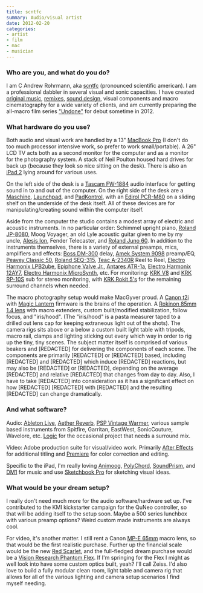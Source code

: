 ```yaml
---
title: scntfc
summary: Audio/visual artist
date: 2012-02-20
categories:
- artist
- film
- mac
- musician
---
```


### Who are you, and what do you do?

I am C Andrew Rohrmann, aka [scntfc](http://cargocollective.com/scntfc "C's website.") (pronounced scientific american). I am a professional dabbler in several visual and sonic capacities. I have created [original music](http://www.youtube.com/watch?v=-7fudSMOva4 "The trailer for 'Zombies of Mass Destruction' on YouTube."), [remixes](http://vimeo.com/17420257/ "A remix of Bob Dylan's 'Master of War' for Crackdown 2, on Vimeo."), [sound design](http://cargocollective.com/scntfc/Microsoft-Xbox-Dashboard "C's post on the Xbox dashboard."), visual components and macro cinematography for a wide variety of clients, and am currently preparing the all-macro film series ["Undone"](http://vimeo.com/21348086/ "A mini-film from 'Undone', on Vimeo.") for debut sometime in 2012.

### What hardware do you use?

Both audio and visual work are handled by a 13" [MacBook Pro][macbook-pro] (I don't do too much processor intensive work, so prefer to work small/portable). A 26" LCD TV acts both as a second monitor for the computer and as a monitor for the photography system. A stack of Neil Poulton housed hard drives for back up (because they look so nice sitting on the desk). There is also an [iPad 2][ipad-2] lying around for various uses.

On the left side of the desk is a [Tascam FW-1884][fw-1884] audio interface for getting sound in to and out of the computer. On the right side of the desk are a [Maschine][], [Launchpad][], and [PadKontrol][], with an [Edirol PCR-M80][pcr-m80] on a sliding shelf on the underside of the desk itself. All of these devices are for manipulating/creating sound within the computer itself.

Aside from the computer the studio contains a modest array of electric and acoustic instruments. In no particular order: Schimmel upright piano, [Roland JP-8080][jp-8080], Moog Voyager, an old Lyle acoustic guitar given to me by my uncle, [Alesis Ion][ion.2], Fender Telecaster, and [Roland Juno 60][juno-60]. In addition to the instruments themselves, there is a variety of external preamps, mics, amplifiers and effects: [Boss DM-300][dm-300] delay, [Amek System 9098][system-9098] preamp/EQ, [Peavey Classic 50][classic-50-212], [Roland SEQ-315][seq-315], [Teac A-2340R][a-2340r] Reel to Reel, [Electro Harmonix LPB2ube][lpb-2ube], [Epiphone Valve Jr.][valve-junior], [Antares ATR-1a][atr-1a], [Electro Harmonix 12AY7][12ay7], [Electro Harmonix MicroSynth][micro-synthesizer], etc. For monitoring: [KRK V8][v8] and [KRK RP-10S][10s] sub for stereo monitoring, with [KRK Rokit 5's][rokit-5] for the remaining surround channels when needed.

The macro photography setup would make MacGyver proud. A [Canon t2i][eos-rebel-t2i] with [Magic Lantern][magic-lantern] firmware is the brains of the operation. A [Rokinon 85mm 1.4 lens][85m-p-85mm-f1.4] with macro extenders, custom built/modified stabilization, follow focus, and "iris/hood". (The "iris/hood" is a pasta measurer taped to a drilled out lens cap for keeping extraneous light out of the shots). The camera rigs sits above or a below a custom built light table with tripods, macro rail, clamps and lighting sticking out every which way in order to rig up the tiny, tiny scenes. The subject matter itself is comprised of various beakers and \[REDACTED\] for delivering the components of each scene. The components are primarily \[REDACTED\] or \[REDACTED\] based, including \[REDACTED\] and \[REDACTED\] which induce \[REDACTED\] reactions, but may also be \[REDACTED\] or \[REDACTED\], depending on the average \[REDACTED\] and relative \[REDACTED\] that changes from day to day. Also, I have to take \[REDACTED\] into consideration as it has a significant effect on how \[REDACTED\] \[REDACTED\] with \[REDACTED\] and the resulting \[REDACTED\] can change dramatically.

### And what software?

Audio: [Ableton Live][live], [Aether Reverb][aether], [PSP Vintage Warmer][vintage-warmer], various sample based instruments from Spitfire, Garritan, EastWest, SonicCouture, Wavelore, etc. [Logic][logic-pro] for the occasional project that needs a surround mix.

Video: Adobe production suite for visual/video work. Primarily [After Effects][after-effects] for additional titling and [Premiere][] for color correction and editing.

Specific to the iPad, I'm really loving [Animoog][animoog-ios], [PolyChord][polychord-ios], [SoundPrism][soundprism-ios], and [DM1][dm1-ios] for music and use [Sketchbook Pro][sketchbook-pro-ios] for sketching visual ideas.

### What would be your dream setup?

I really don't need much more for the audio software/hardware set up. I've contributed to the KMI kickstarter campaign for the QuNeo controller, so that will be adding itself to the setup soon. Maybe a 500 series lunchbox with various preamp options? Weird custom made instruments are always cool.

For video, it's another matter. I still rent a Canon [MP-E 65mm][mp-e-65mm-f2.8-1-5x] macro lens, so that would be the first realistic purchase. Further up the financial scale would be the new [Red Scarlet][scarlet], and the full-fledged dream purchase would be a [Vision Research Phantom Flex][phantom-flex]. If I'm springing for the Flex I might as well look into have some custom optics built, yeah? I'll call Zeiss. I'd also love to build a fully modular clean room, light table and camera rig that allows for all of the various lighting and camera setup scenarios I find myself needing.

[10s]: https://www.krkmusic.com/KRK-Subwoofers "A subwoofer."
[12ay7]: https://www.ehx.com/dealer-locator/ "A mic preamp."
[85m-p-85mm-f1.4]: http://web.archive.org/web/20230422131410/http://www.amazon.com/Rokinon-85M-P-Aspherical-Pentax-Black/dp/B0025F4AWW "A DSLR lens."
[a-2340r]: https://vimeo.com/8220643 "A reel to reel machine."
[aether]: https://www.2caudio.com/products/aether/ "A reverb plugin."
[after-effects]: https://www.adobe.com/products/aftereffects.html "Motion graphics and video editing software."
[animoog-ios]: https://www.moogmusic.com/products/apps/animoog "A synthesizer for iOS."
[atr-1a]: http://web.archive.org/web/20190506103134/https://www.sweetwater.com/store/detail/ATR1--antares-atr-1a "A hardware implementation of Auto-Tune."
[classic-50-212]: https://peavey.com/products/index.cfm/item/801/116331/Classic&reg;50212 "A guitar amp."
[dm-300]: http://web.archive.org/web/20200223100554/http://www.crazyanalog.com:80/menu/DM300B.htm "A delay machine."
[dm1-ios]: http://web.archive.org/web/20230706192803/https://www.fingerlab.net/portfolio/dm1 "A drum machine app."
[eos-rebel-t2i]: https://en.wikipedia.org/wiki/Canon_EOS_550D "An 18 megapixel camera."
[fw-1884]: http://tascam.com/jp/product/fw-1884/ "An audio/MIDI interface and control surface."
[ion.2]: https://www.vintagesynth.com/misc/ion.php "A synthesizer."
[ipad-2]: https://www.apple.com/ipad/ "A tablet device."
[jp-8080]: https://www.roland.com/us/products/jp-8080/ "A synth module."
[juno-60]: https://en.wikipedia.org/wiki/Roland_Juno-60 "A synthesizer."
[launchpad]: http://web.archive.org/web/20150521120642/http://us.novationmusic.com:80/midi-controllers-digital-dj/launchpad "A controller for Ableton Live."
[live]: https://www.ableton.com/en/live/ "Musical creation software."
[logic-pro]: https://www.apple.com/logic-pro/ "A professional audio application for the Mac."
[lpb-2ube]: https://www.ehx.com/products/lpb-2ube/ "A line-level preamp."
[macbook-pro]: https://www.apple.com/macbook-pro/ "A laptop."
[magic-lantern]: https://magiclantern.fandom.com/wiki/Magic_Lantern_Firmware_Wiki "Custom firmware for high-end Canon cameras."
[maschine]: https://www.native-instruments.com/en/products/maschine/production-systems/maschine/ "A tactile sequencer and sampler."
[micro-synthesizer]: https://www.ehx.com/products/micro-synth/ "Synth sounds creation hardware."
[mp-e-65mm-f2.8-1-5x]: http://web.archive.org/web/20230408051203/http://www.amazon.com/Canon-MP-E-65mm-Macro-Cameras/dp/B00009XVD5 "A DSLR macro lens."
[padkontrol]: http://web.archive.org/web/20230706192814/https://www.korg.com/us/products/computergear/padkontrol/ "A MIDI studio controller."
[pcr-m80]: https://www.roland.com/us/products/pcr-m80/ "A USB MIDI keyboard."
[phantom-flex]: http://web.archive.org/web/20151009052939/https://www.visionresearch.com/Products/High-Speed-Cameras/Phantom-Flex/ "A super high-end video camera."
[polychord-ios]: http://polychordapp.com/ "A music creation app."
[premiere]: https://www.adobe.com/products/premiere.html "A video editing suite."
[rokit-5]: https://www.krkmusic.com/krk-studio-monitor-speakers/rokit/rokit-5.html "Studio monitors."
[scarlet]: http://web.archive.org/web/20221210063625/https://www.red.com/arsenal "A high-end 4k digital video camera."
[seq-315]: https://www.matrixsynth.com/2011/09/roland-seq-315-analog-stereo-graphic-eq.html "A graphic equaliser."
[sketchbook-pro-ios]: http://web.archive.org/web/20230720145325/https://www.sketchbook.com/apps "A drawing app."
[soundprism-ios]: http://web.archive.org/web/20230706192815/https://audanika.com/ "A unique music creation app."
[system-9098]: https://www.amek.com/products/dma/index.html "A dual mic amp."
[v8]: http://web.archive.org/web/20220816214820/https://www.mio.co.za/article/krk-v8-studio-monitor-2007-08-21 "Studio monitor speakers."
[valve-junior]: https://en.wikipedia.org/wiki/Epiphone_Valve_Junior "A guitar amp."
[vintage-warmer]: http://web.archive.org/web/20210306015350/https://www.pspaudioware.com/plugins/dynamic_processors/psp_vintagewarmer2/ "An analog-style compressor/limiter plugin."
